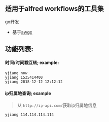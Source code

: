 ## 适用于alfred workflows的工具集

go开发
* 基于[awgo](https://github.com/deanishe/awgo)


## 功能列表:

#### 时间/时间戳互转; example:

```
yjiang now
yjiang 1535414400
yjiang 2018-12-12 12:12:12
```


#### ip归属地查询; example

> 从 `http://ip-api.com/`获取ip归属地信息

```
yjiang 114.114.114.114
```
